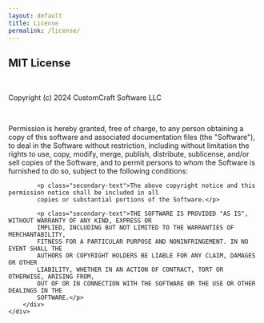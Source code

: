 ```yaml
---
layout: default
title: License
permalink: /license/
---
```


<section class="section">
    <div class="container">
        <h1 class="title has-text-centered primary-text">MIT License</h1>
        <br />
        <p class="subtitle has-text-centered secondary-text">Copyright (c) 2024 CustomCraft Software LLC</p>
        <br />
        <div class="content">
            <p class="secondary-text">Permission is hereby granted, free of charge, to any person obtaining a copy
            of this software and associated documentation files (the "Software"), to deal
            in the Software without restriction, including without limitation the rights
            to use, copy, modify, merge, publish, distribute, sublicense, and/or sell
            copies of the Software, and to permit persons to whom the Software is
            furnished to do so, subject to the following conditions:</p>

            <p class="secondary-text">The above copyright notice and this permission notice shall be included in all
            copies or substantial portions of the Software.</p>

            <p class="secondary-text">THE SOFTWARE IS PROVIDED "AS IS", WITHOUT WARRANTY OF ANY KIND, EXPRESS OR
            IMPLIED, INCLUDING BUT NOT LIMITED TO THE WARRANTIES OF MERCHANTABILITY,
            FITNESS FOR A PARTICULAR PURPOSE AND NONINFRINGEMENT. IN NO EVENT SHALL THE
            AUTHORS OR COPYRIGHT HOLDERS BE LIABLE FOR ANY CLAIM, DAMAGES OR OTHER
            LIABILITY, WHETHER IN AN ACTION OF CONTRACT, TORT OR OTHERWISE, ARISING FROM,
            OUT OF OR IN CONNECTION WITH THE SOFTWARE OR THE USE OR OTHER DEALINGS IN THE
            SOFTWARE.</p>
        </div>
    </div>
</section>